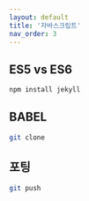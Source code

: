 ```yaml
---
layout: default
title: '자바스크립트'
nav_order: 3
---
```


## ES5 vs ES6
```bash
npm install jekyll
```
## BABEL
```bash
git clone 
```
## 포팅
```bash
git push
```